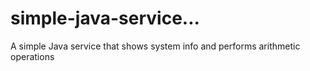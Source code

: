 # simple-java-service...
A simple Java service that shows system info and performs arithmetic operations
